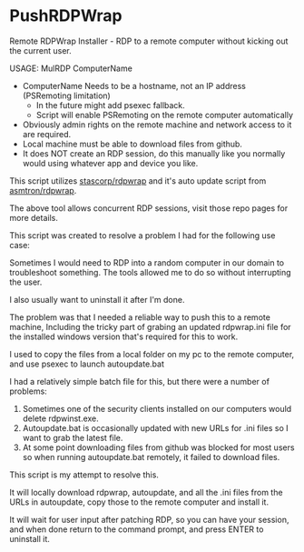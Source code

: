 # PushRDPWrap
Remote RDPWrap Installer - RDP to a remote computer without kicking out the current user.

USAGE: MulRDP ComputerName
* ComputerName Needs to be a hostname, not an IP address (PSRemoting limitation)
  * In the future might add psexec fallback.
  * Script will enable PSRemoting on the remote computer automatically
* Obviously admin rights on the remote machine and network access to it are required.
* Local machine must be able to download files from github.
* It does NOT create an RDP session, do this manually like you normally would using whatever app and device you like.

This script utilizes [stascorp/rdpwrap](https://github.com/stascorp/rdpwrap) and it's auto update script from [asmtron/rdpwrap](https://github.com/stascorp/rdpwrap/pull/1160).

The above tool allows concurrent RDP sessions, visit those repo pages for more details.

This script was created to resolve a problem I had for the following use case:

Sometimes I would need to RDP into a random computer in our domain to troubleshoot something.
The tools allowed me to do so without interrupting the user.

I also usually want to uninstall it after I'm done.

The problem was that I needed a reliable way to push this to a remote machine,
Including the tricky part of grabing an updated rdpwrap.ini file for the installed windows version that's required for this to work.

I used to copy the files from a local folder on my pc to the remote computer, and use psexec to launch autoupdate.bat

I had a relatively simple batch file for this, but there were a number of problems:

1. Sometimes one of the security clients installed on our computers would delete rdpwinst.exe.
2. Autoupdate.bat is occasionally updated with new URLs for .ini files so I want to grab the latest file.
3. At some point downloading files from github was blocked for most users so when running autoupdate.bat remotely, it failed to download files.

This script is my attempt to resolve this.

It will locally download rdpwrap, autoupdate, and all the .ini files from the URLs in autoupdate, copy those to the remote computer and install it.

It will wait for user input after patching RDP, so you can have your session,
and when done return to the command prompt, and press ENTER to uninstall it.
